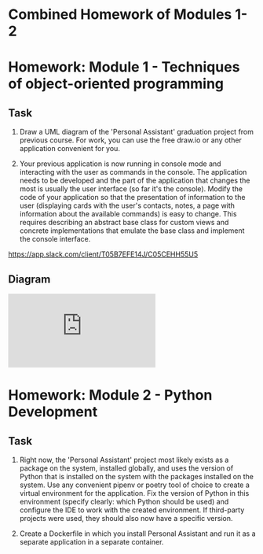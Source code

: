 # Combined Homework of Modules 1-2


# Homework: Module 1 - Techniques of object-oriented programming

## Task

1.  Draw a UML diagram of the 'Personal Assistant' graduation project from previous course.
    For work, you can use the free draw.io or any other application convenient for you.

2.  Your previous application is now running in console mode and interacting with the user as commands in the console.
    The application needs to be developed and the part of the application that changes the most is usually the user interface (so far it's the console).
    Modify the code of your application so that the presentation of information to the user (displaying cards with the user's contacts, notes, a page with information about the available commands) is easy to change.
    This requires describing an abstract base class for custom views and concrete implementations that emulate the base class and implement the console interface.

https://app.slack.com/client/T05B7EFE14J/C05CEHH55U5

## Diagram

![UML-Diagram](https://github.com/Matajur/Python-Web/homework_01/blob/main/UML-Diagram.pdf)


# Homework: Module 2 - Python Development

## Task

1. Right now, the 'Personal Assistant' project most likely exists as a package on the system, installed globally, and uses the version of Python that is installed on the system with the packages installed on the system.
   Use any convenient pipenv or poetry tool of choice to create a virtual environment for the application.
   Fix the version of Python in this environment (specify clearly: which Python should be used) and configure the IDE to work with the created environment.
   If third-party projects were used, they should also now have a specific version.

2. Create a Dockerfile in which you install Personal Assistant and run it as a separate application in a separate container.
